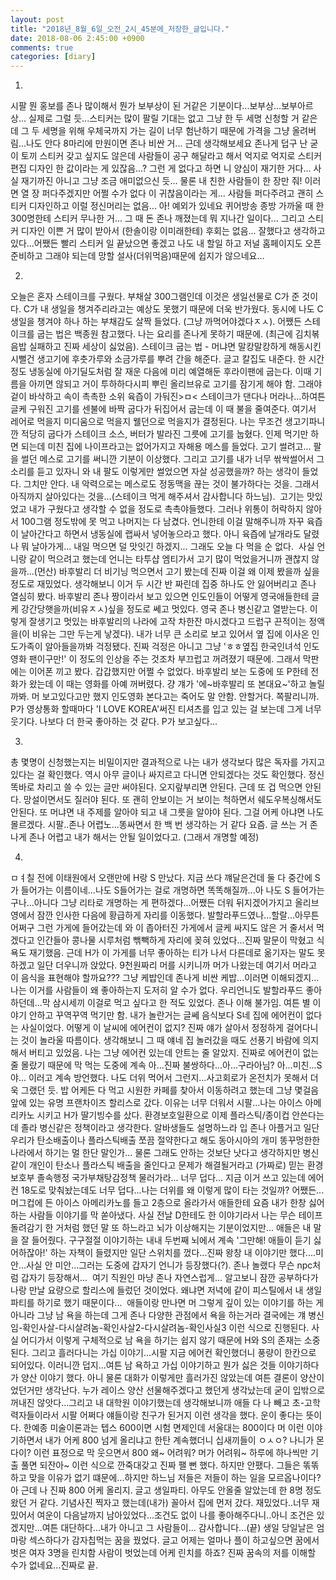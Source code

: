 ```yaml
---
layout: post
title: "2018년_8월_6일_오전_2시_45분에_저장한_글입니다."
date: 2018-08-06 2:45:00 +0900
comments: true 
categories: [diary] 
---
```

1.
시팔 뭔 홍보를 존나 많이해서 뭔가 보부상이 된 거같은 기분이다...보부상...보부아르상... 실제로 그럴 듯...스티커는 많이 팔릴 기대는 없고 그냥 한 두 세명 신청할 거 같은데 그 두 세명을 위해 우체국까지 가는 길이 너무 험난하기 때문에 가격을 그냥 올려버림...나도 안다 8마리에 만원이면 존나 비싼 거... 근데 생각해보세요 존나게 덥구 난 굳이 토끼 스티커 갖고 싶지도 않은데 사람들이 공구 해달라고 해서 억지로 억지로 스티커 편집 디자인 한 값이라는 게 있잖음...? 그런 게 없다고 하면 니 양심이 재기한 거다... 사실 재기까진 아니고 그냥 조금 애미없으신 듯... 물론 내 친한 사람들이 한 장만 줘! 이러면 열 장 퍼다주겠지만 어쩔 수가 없다 이 귀찮음이라는 게... 사람들 퍼다주려고 괜히 스티커 디자인하고 이럴 정신머리는 없음... 아! 예외가 있네요 퀴어방송 종방 가까울 때 한 300명한테 스티커 무나한 거... 그 때 돈 존나 깨졌는데 뭐 지나간 일이다... 그리고 스티커 디자인 이쁜 거 많이 받아서 (한솔이랑 이미래한테) 후회는 없음... 잘했다고 생각하고 있다...어쨌든 빨리 스티커 일 끝났으면 좋겠고 나도 내 할일 하고 저널 홈페이지도 오픈 준비하고 그래야 되는데 망할 설사(더위먹음)때문에 쉽지가 않으네요...

2.
오늘은 혼자 스테이크를 구웠다. 부채살 300그램인데 이것은 생일선물로 C가 준 것이다. C가 내 생일을 챙겨주리라고는 예상도 못했기 때문에 더욱 반가웠다. 동시에 나도 C생일을 챙겨야 하나 하는 부채감도 살짝 들었다. (그냥 까먹어야겠다ㅈㅅ). 어쨌든 스테이크를 굽는 법은 백종원 참고했다. 나는 요리를 존나게 못하기 때문에. (최근에 김치볶음밥 실패하고 진짜 세상이 싫었음). 스테이크 굽는 법 - 머냐면 말캉말캉하게 해동시킨 시뻘건 생고기에 후춧가루와 소금가루를 뿌려 간을 해준다. 글고 칼집도 내준다. 한 시간 정도 냉동실에 아기딜도처럼 잘 재운 다음에 미리 예열해둔 후라이팬에 굽는다. 이때 기름을 아끼면 않되고 거이 투하하다시피 뿌린 올리브유로 고기를 잠기게 해야 함. 그래야 겉이 바삭하고 속이 촉촉한 소위 육즙이 가둬진>ㅁ< 스테이크가 댄다나 머라나...하여튼 글케 구워진 고기를 센불에 바짝 굽다가 뒤집어서 굽는데 이 때 불을 줄여준다. 여기서 레어로 먹을지 미디움으로 먹을지 웰던으로 먹을지가 결정된다. 나는 무조건 생고기파니깐 적당히 굽다가 스테이크 소스, 버터가 발라진 그릇에 고기를 눕혔다. 인제 먹기만 하면 되는데 미친 집에 나이프라고는 없어가지고 자해용 메스를 들었다. 고기 썰려고... 팔을 썰던 메스로 고기를 써니깐 기분이 이상했다. 그리고 고기를 내가 너무 싺싹썰어서 그 소리를 듣고 있자니 와 내 팔도 이렇게만 썰었으면 자살 성공했을까? 하는 생각이 들었다. 그치만 안다. 내 악력으로는 메스로도 정동맥을 끊는 것이 불가하다는 것을. 그래서 아직까지 살아있다는 것을...(스테이크 먹게 해주셔서 감사합니다 하느님). 
고기는 맛있었고 내가 구웠다고 생각할 수 없을 정도로 촉촉야들했다. 그러나 위통이 허락하지 않아서 100그램 정도밖에 못 먹고 나머지는 다 남겼다. 언니한테 이걸 말해주니까 자꾸 육즙이 날아간다고 하면서 냉동실에 랩싸서 넣어놓으라고 했다. 아니 육즙에 날개라도 달렸나 뭐 날아가게... 내일 먹으면 덜 맛잇긴 하겠지... 그래도 오늘 다 먹을 순 없다.  사실 언니랑 같이 먹으려고 했는데 언니는 타투샵 엠티가서 고기 많이 먹었을거니까 괜찮지 않을까...(먼산) 바후발리 더 비기닝 먹으면서 고기 봤는데 진짜 이걸 왜 이제 봤을까 싶을 정도로 재밌었다. 생각해보니 이거 두 시간 반 짜린데 집중 하나도 안 잃어버리고 존나 열심히 봤다. 바후발리 존나 짱이라서 보고 있으면 인도인들이 어떻게 영국애들한테 글케 강간당햇을까(비유ㅈㅅ)싶을 정도로 쎄고 멋있다. 영국 존나 병신같고 열받는다. 이렇게 잘생기고 멋있는 바후발리의 나라에 고작 차한잔 마시겠다고 드럽구 끈적이는 정액을(이 비유는 그만 두는게 낳겠다). 내가 너무 큰 소리로 보고 있어서 옆 집에 이사온 인도가족이 알아들을까봐 걱정됐다. 진짜 걱정은 아니고 그냥 'ㅎㅎ옆집 한국인녀석 인도영화 팬이구만!' 이 정도의 인상을 주는 것조차 부끄럽고 꺼려졌기 때문에. 그래서 막판에는 이어폰 끼고 봤다. 갑갑했지만 어쩔 수 없었다. 바후발리 보는 도중에 또 P한테 전화가 왔는데 이 때는 영화를 아예 꺼버렸다. 걍 걔가 '에~바후발리 또 본대요~'하고 놀릴까봐. 머 보고있다고만 했지 인도영화 본다고는 죽어도 말 안함. 안할거다. 쪽팔리니까. P가 영상통화 할때마다 'I LOVE KOREA'써진 티셔츠를 입고 있는 걸 보는데 그게 너무 웃기다. 나보다 더 한국 좋아하는 것 같다. P가 보고싶다...

3.
총 몇명이 신청했는지는 비밀이지만 결과적으로 나는 내가 생각보다 많은 독자를 가지고 있다는 걸 확인했다. 역시 아무 글이나 싸지르고 다니면 안되겠다는 것도 확인했다. 정신 똑바로 차리고 쓸 수 있는 글만 써야된다. 오지랖부리면 안된다. 근데 또 겁 먹으면 안된다. 망설이면서도 질러야 된다. 또 괜히 안보이는 거 보이는 척하면서 쉐도우복싱해서도 안된다. 또 머냐면 내 주제를 알아야 되고 내 그릇을 알야야 된다. 그걸 어케 아냐면 나도 몰르겠다. 시팔..존나 어렵노...똥싸면서 한 백 번 생각하는 거 같다 요즘. 글 쓰는 거 존나게 존나 어렵고 내가 해서는 안될 일이었다고. (그래서 개명할 예정)

4.
ㅁㅕ칠 전에 이태원에서 오랜만에 H랑 S 만났다. 지금 쓰다 꺠달은건데 둘 다 중간에 S가 들어가는 이름이네...나도 S들어가는 걸로 개명하면 똑똑해질까...아 나도 S 들어가는구나...아니다 그냥 리타로 개명하는 게 편하겠다...어쨌든 더워 뒤지겠어가지고 올리브영에서 잠깐 인사한 다음에 황급하게 자리를 이동했다. 발할라푸드였나...할랄...아무튼 어쩌구 그런 가게에 들어갔는데 와 이 좁아터진 가게에서 글케 싸지도 않은 거 줄서서 먹겠다고 인간들아 콩나물 시루처럼 빾빽하게 자리에 꽂혀 있었다...진짜 말문이 막혔고 식욕도 재기했음. 근데 H가 이 가게를 너무 좋아하는 티가 나서 다른데로 옮기자는 말도 못하겠고 일단 더우니까 앉았다. 9천원짜리 머를 시키니까 머가 나왔는데 여기서 머라고 이 음식을 표현해야 할까요??? 그냥 케밥인데 존나게 비싼 케밥...이러면 이해되겠지...나는 이거를 사람들이 왜 좋아하는지 도저히 알 수가 없다. 우리언니도 발할라푸드 좋아하던데...막 삼시세끼 이걸로 먹고 싶다고 한 적도 있었다. 존나 이해 불가임. 여튼 별 이야기 안하고 꾸역꾸역 먹기만 함. 내가 놀란거는 글쎄 음식보다 S네 집에 에어컨이 없다는 사실이었다. 어떻게 이 날씨에 에어컨이 없지? 진짜 얘가 살아서 정정하게 걸어다니는 것이 놀라울 따름이다. 생각해보니 그 때 얘네 집 놀러갔을 때도 선풍기 바람에 의지해서 버티고 있었음. 나는 그냥 에어컨 있는데 안트는 줄 알았지. 진짜로 에어컨이 없는 줄 몰랐기 때문에 막 먹는 도중에 계속 아...진짜 불쌍하다...아...구라아님? 아...미친...S야... 이러고 계속 방언했다. 나도 더위 먹어서 그런지...사고회로가 온전치가 못해서 더욱 그랬던 듯.
밥 어케든 다 먹고 시원한 카페를 찾아서 이동하려고 했는데 그냥 몇걸음 앞에 있는 유명 프랜차이즈 할리스로 갔다. 이유는 너무 더워서 시팔...나는 아이스 아메리카노 시키고 H가 딸기빙수를 샀다. 환경보호일환으로 이제 플라스틱/종이컵 안쓴다는데 졸라 병신같은 정책이라고 생각한다. 알바생들도 설명하느라 입 존나 아플거고 일단 우리가 탄소배출이나 플라스틱배출 쪼끔 절약한다고 해도 동아시아의 개미 똥꾸멍한한 나라에서 하기는 멀 한단 말인가... 물론 그래도 안하는 것보단 낫다고 생각하지만 병신같이 개인이 탄소나 플라스틱 배출을 줄인다고 문제가 해결될거라고 (가짜로) 믿는 환경보호부 졸속행정 국가부채탕감정책 물러가라... 너무 덥다... 지금 이거 쓰고 있는데 에어컨 18도로 맞춰놨는데도 너무 덥다...나는 더위를 왜 이렇게 많이 타는 것일까? 어쨌든... 머그컵에 든 아이스 아메리카노를 들고 2층으로 올라가서 애들한테 요즘 내가 한창 싫어하는 사람들 이야기를 막 쏟아냈다. 사실 전날 D한테도 한 이야기라서 나는 무슨 테이프 돌려감기 한 거처럼 했던 말 또 하느라고 뇌가 이상해지는 기분이었지만... 애들은 내 말을 잘 들어줬다. 구구절절 이야기하는 내내 두번째 뇌에서 계속 '그만해! 애들이 듣기 싫어하잖아!' 하는 자책이 들렸지만 일단 스위치를 껐다...진짜 왕창 내 이야기만 했다....미안...사실 안 미안...그러는 도중에 갑자기 언니가 등장했다(?). 존나 놀랬다 무슨 npc처럼 갑자기 등장해서...  여기 직원인 마냥 존나 자연스럽게... 알고보니 잠깐 공부하다가 나랑 만날 요량으로 할리스에 들렀던 것이었다. 왜냐면 저녁에 같이 피스틸에서 내 생일파티를 하기로 했기 때문이다... 
애들이랑 만나면 머 그렇게 깊이 있는 이야기를 하는 게 아니라 그냥 남 욕을 하는데 그게 존나 다양한 관점에서 욕을 하는거라 결국에는 걔 병신임-확인사살-다시살려놈-확인사살2-다시살려놈-확인사실3 이런 식으로 진행된다. 사실 어디가서 이렇게 구체적으로 남 욕을 하기는 쉽지 않기 때문에 H와 S의 존재는 소중된다. 그리고 흘러다니는 가십 이야기...시팔 지금 에어컨 확인했더니 풍량이 한칸으로 되어있다. 이러니깐 덥지...여튼 남 욕하고 가십 이야기하고 뭔가 싫은 것들 이야기하다가 양산 이야기 했다. 아니 물론 대화가 이렇게만 흘러가진 않았는데 여튼 결론이 양산이었던거만 생각난다. 누가 레이스 양산 선물해주겠다고 했던게 생각났는데 굳이 입밖으로 꺼내진 않앗다...그리고 내 대학원 이야기했는데 생각해보니까 애들 다 나 빼고 초-고학력자들이라서 시팔 어쩌다 얘들이랑 친구가 된거지 이런 생각을 했다. 운이 좋다는 뜻이다. 한예종 미술이론과는 텝스 600이면 시험 면제인데 서울대는 800이다 머 이런 이야기하면서 내가 어케 800 넘게 올리냐고 한탄 계속했더니 십새끼들이 ㅇㅅㅇ? 나니가 몬다이? 이런 표정으로 막 웃으면서 800 왜~ 어려워? 머가 어려워~ 하루에 하나씩만 기출 풀면 되잔아~ 이런 식으로 깐죽대갖고 진짜 팰 뻔 했다. 하지만 안팼다. 그들은 똒똒하고 맞을 이유가 없기 떄문에...하지만 하느님 저들은 저들이 하는 일을 모르옵나이다? 아 근데 나 진짜 800 어케 올리지.
글고 생일파티. 아무도 안올줄 알았는데 한 8명 정도 왔던 거 같다. 기념사진 찍자고 했는데(내가) 꼴아서 집에 먼저 갔다. 재밌었다..너무 재밌어서 여운이 다음날까지 남아있었다...조건도 없이 나를 좋아해주다니..아니 조건은 있겠지만...여튼 대단하다...내가 아니고 그 사람들이... 감사합니다...(끝)
생일 당일날은 엄마랑 섹스하다가 감자칩먹는 꿈을 꿨었다. 글고 어제는 얼마나 플이 하고싶으면 꿈에서 벗은 여자 3명을 린치함 사람이 벗었는데 어케 린치를 하죠? 진짜 꿈속의 저를 이해할 수가 없네요...진짜로 끝. 
